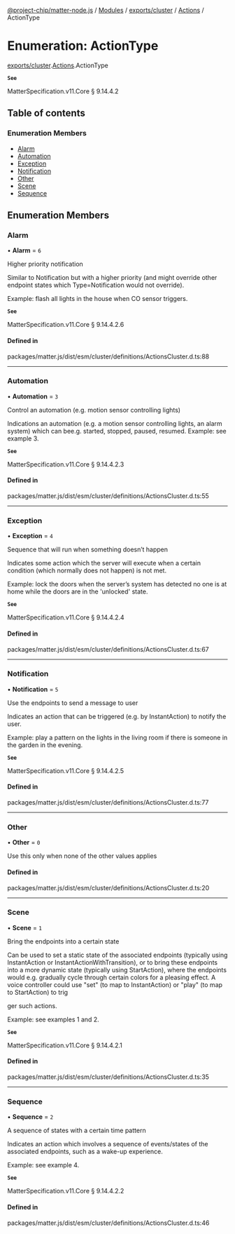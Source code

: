 [@project-chip/matter-node.js](../README.md) / [Modules](../modules.md) / [exports/cluster](../modules/exports_cluster.md) / [Actions](../modules/exports_cluster.Actions.md) / ActionType

# Enumeration: ActionType

[exports/cluster](../modules/exports_cluster.md).[Actions](../modules/exports_cluster.Actions.md).ActionType

**`See`**

MatterSpecification.v11.Core § 9.14.4.2

## Table of contents

### Enumeration Members

- [Alarm](exports_cluster.Actions.ActionType.md#alarm)
- [Automation](exports_cluster.Actions.ActionType.md#automation)
- [Exception](exports_cluster.Actions.ActionType.md#exception)
- [Notification](exports_cluster.Actions.ActionType.md#notification)
- [Other](exports_cluster.Actions.ActionType.md#other)
- [Scene](exports_cluster.Actions.ActionType.md#scene)
- [Sequence](exports_cluster.Actions.ActionType.md#sequence)

## Enumeration Members

### Alarm

• **Alarm** = ``6``

Higher priority notification

Similar to Notification but with a higher priority (and might override other endpoint states which
Type=Notification would not override).

Example: flash all lights in the house when CO sensor triggers.

**`See`**

MatterSpecification.v11.Core § 9.14.4.2.6

#### Defined in

packages/matter.js/dist/esm/cluster/definitions/ActionsCluster.d.ts:88

___

### Automation

• **Automation** = ``3``

Control an automation (e.g. motion sensor controlling lights)

Indications an automation (e.g. a motion sensor controlling lights, an alarm system) which can bee.g.
started, stopped, paused, resumed. Example: see example 3.

**`See`**

MatterSpecification.v11.Core § 9.14.4.2.3

#### Defined in

packages/matter.js/dist/esm/cluster/definitions/ActionsCluster.d.ts:55

___

### Exception

• **Exception** = ``4``

Sequence that will run when something doesn’t happen

Indicates some action which the server will execute when a certain condition (which normally does not
happen) is not met.

Example: lock the doors when the server’s system has detected no one is at home while the doors are in the
'unlocked' state.

**`See`**

MatterSpecification.v11.Core § 9.14.4.2.4

#### Defined in

packages/matter.js/dist/esm/cluster/definitions/ActionsCluster.d.ts:67

___

### Notification

• **Notification** = ``5``

Use the endpoints to send a message to user

Indicates an action that can be triggered (e.g. by InstantAction) to notify the user.

Example: play a pattern on the lights in the living room if there is someone in the garden in the evening.

**`See`**

MatterSpecification.v11.Core § 9.14.4.2.5

#### Defined in

packages/matter.js/dist/esm/cluster/definitions/ActionsCluster.d.ts:77

___

### Other

• **Other** = ``0``

Use this only when none of the other values applies

#### Defined in

packages/matter.js/dist/esm/cluster/definitions/ActionsCluster.d.ts:20

___

### Scene

• **Scene** = ``1``

Bring the endpoints into a certain state

Can be used to set a static state of the associated endpoints (typically using InstantAction or
InstantActionWithTransition), or to bring these endpoints into a more dynamic state (typically using
StartAction), where the endpoints would e.g. gradually cycle through certain colors for a pleasing effect. A
voice controller could use "set" (to map to InstantAction) or "play" (to map to StartAction) to trig

ger such actions.

Example: see examples 1 and 2.

**`See`**

MatterSpecification.v11.Core § 9.14.4.2.1

#### Defined in

packages/matter.js/dist/esm/cluster/definitions/ActionsCluster.d.ts:35

___

### Sequence

• **Sequence** = ``2``

A sequence of states with a certain time pattern

Indicates an action which involves a sequence of events/states of the associated endpoints, such as a
wake-up experience.

Example: see example 4.

**`See`**

MatterSpecification.v11.Core § 9.14.4.2.2

#### Defined in

packages/matter.js/dist/esm/cluster/definitions/ActionsCluster.d.ts:46
